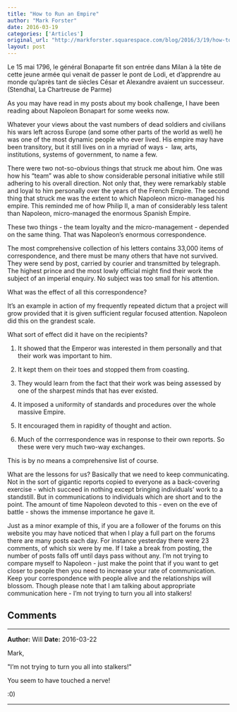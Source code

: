 ```yaml
---
title: "How to Run an Empire"
author: "Mark Forster"
date: 2016-03-19
categories: ['Articles']
original_url: "http://markforster.squarespace.com/blog/2016/3/19/how-to-run-an-empire.html"
layout: post
---
```


Le 15 mai 1796, le général Bonaparte fit son entrée dans Milan à la tête de cette jeune armée qui venait de passer le pont de Lodi, et d’apprendre au monde qu’après tant de siècles César et Alexandre avaient un successeur. (Stendhal, La Chartreuse de Parme)

As you may have read in my posts about my book challenge, I have been reading about Napoleon Bonapart for some weeks now.

Whatever your views about the vast numbers of dead soldiers and civilians his wars left across Europe (and some other parts of the world as well) he was one of the most dynamic people who ever lived. His empire may have been transitory, but it still lives on in a myriad of ways -  law, arts, institutions, systems of government, to name a few.

There were two not-so-obvious things that struck me about him. One was how his “team” was able to show considerable personal initiative while still adhering to his overall direction. Not only that, they were remarkably stable and loyal to him personally over the years of the French Empire. The second thing that struck me was the extent to which Napoleon micro-managed his empire. This reminded me of how Philip II, a man of considerably less talent than Napoleon, micro-managed the enormous Spanish Empire.

These two things - the team loyalty and the micro-management - depended on the same thing. That was Napoleon’s enormous correspondence.

The most comprehensive collection of his letters contains 33,000 items of correspondence, and there must be many others that have not survived. They were send by post, carried by courier and transmitted by telegraph. The highest prince and the most lowly official might find their work the subject of an imperial enquiry. No subject was too small for his attention.

What was the effect of all this correspondence?

It’s an example in action of my frequently repeated dictum that a project will grow provided that it is given sufficient regular focused attention. Napoleon did this on the grandest scale.

What sort of effect did it have on the recipients?

1) It showed that the Emperor was interested in them personally and that their work was important to him.

2) It kept them on their toes and stopped them from coasting.

3) They would learn from the fact that their work was being assessed by one of the sharpest minds that has ever existed.

4) It imposed a uniformity of standards and procedures over the whole massive Empire.

5) It encouraged them in rapidity of thought and action.

5) Much of the corrrespondence was in response to their own reports. So these were very much two-way exchanges.

This is by no means a comprehensive list of course.

What are the lessons for us? Basically that we need to keep communicating. Not in the sort of gigantic reports copied to everyone as a back-covering exercise - which succeed in nothing except bringing individuals’ work to a standstill. But in communications to individuals which are short and to the point. The amount of time Napoleon devoted to this - even on the eve of battle - shows the immense importance he gave it.

Just as a minor example of this, if you are a follower of the forums on this website you may have noticed that when I play a full part on the forums there are many posts each day. For instance yesterday there were 23 comments, of which six were by me. If I take a break from posting, the number of posts falls off until days pass without any. I’m not trying to compare myself to Napoleon - just make the point that if you want to get closer to people then you need to increase your rate of communication. Keep your correspondence with people alive and the relationships will blossom. Though please note that I am talking about appropriate communication here - I’m not trying to turn you all into stalkers!


## Comments

---

**Author:** Will
**Date:** 2016-03-22

Mark,  
  
"I’m not trying to turn you all into stalkers!"  
  
You seem to have touched a nerve!  
  
<Stalks off... for now>  
  
:0)

---
